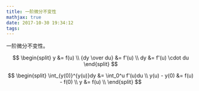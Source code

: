 ```yaml
---
title: 一阶微分不变性
mathjax: true
date: 2017-10-30 19:34:12
tags:
---
```


一阶微分不变性。

<!-- more -->

$$
\begin{split}
y &= f(u) \\
{dy \over du} &= f'(u) \\
dy &= f'(u) \cdot du
\end{split}
$$


$$
\begin{split}
\int_{y(0)}^{y(u)}dy &= \int_0^u f'(u)du \\
y(u) - y(0) &= f(u) - f(0) \\
y &= f(u) \\
\end{split}
$$

